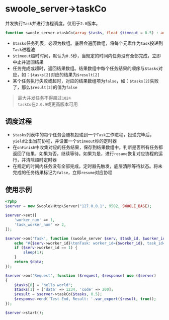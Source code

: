 # swoole_server->taskCo

并发执行`Task`并进行协程调度。仅用于`2.0`版本。

```php
function swoole_server->taskCo(array $tasks, float $timeout = 0.5) : array;
```

* `$tasks`任务列表，必须为数组。底层会遍历数组，将每个元素作为`task`投递到`Task`进程池
* `$timeout`超时时间，默认为`0.5`秒，当规定的时间内任务没有全部完成，立即中止并返回结果
* 任务完成或超时，返回结果数组。结果数组中每个任务结果的顺序与`$tasks`对应，如：`$tasks[2]`对应的结果为`$result[2]`
* 某个任务执行失败或超时，对应的结果数组项为`false`，如：`$tasks[2]`失败了，那么`$result[2]`的值为`false`

> 最大并发任务不得超过`1024`  
> `taskCo`在`2.0.9`或更高版本可用  

调度过程
----
* `$tasks`列表中的每个任务会随机投递到一个`Task`工作进程，投递完毕后，`yield`让出当前协程，并设置一个`$timeout`秒的定时器
* 在`onFinish`中收集对应的任务结果，保存到结果数组中。判断是否所有任务都返回了结果，如果为否，继续等待。如果为是，进行`resume`恢复对应协程的运行，并清除超时定时器
* 在规定的时间内任务没有全部完成，定时器先触发，底层清除等待状态。将未完成的任务结果标记为`false`，立即`resume`对应协程

使用示例
----
```php
<?php
$server = new Swoole\Http\Server("127.0.0.1", 9502, SWOOLE_BASE);

$server->set([
    'worker_num' => 1,
    'task_worker_num' => 2,
]);

$server->on('Task', function (swoole_server $serv, $task_id, $worker_id, $data) {
    echo "#{$serv->worker_id}\tonTask: worker_id={$worker_id}, task_id=$task_id\n";
    if ($serv->worker_id == 1) {
        sleep(1);
    }
    return $data;
});

$server->on('Request', function ($request, $response) use ($server)
{
	$tasks[0] = "hello world";
	$tasks[1] = ['data' => 1234, 'code' => 200];
    $result = $server->taskCo($tasks, 0.5);
    $response->end('Test End, Result: '.var_export($result, true));
});

$server->start();
```